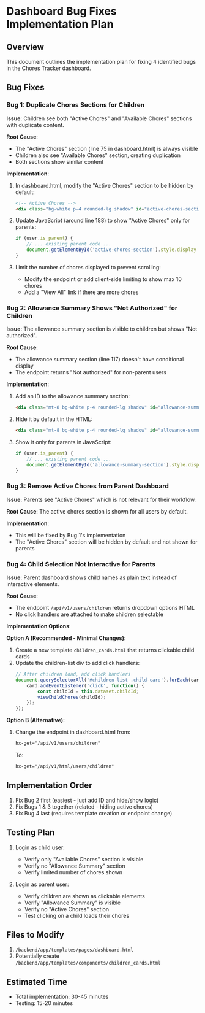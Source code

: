 # Dashboard Bug Fixes Implementation Plan

## Overview
This document outlines the implementation plan for fixing 4 identified bugs in the Chores Tracker dashboard.

## Bug Fixes

### Bug 1: Duplicate Chores Sections for Children
**Issue**: Children see both "Active Chores" and "Available Chores" sections with duplicate content.

**Root Cause**: 
- The "Active Chores" section (line 75 in dashboard.html) is always visible
- Children also see "Available Chores" section, creating duplication
- Both sections show similar content

**Implementation**:
1. In dashboard.html, modify the "Active Chores" section to be hidden by default:
   ```html
   <!-- Active Chores -->
   <div class="bg-white p-4 rounded-lg shadow" id="active-chores-section" style="display: none;">
   ```

2. Update JavaScript (around line 188) to show "Active Chores" only for parents:
   ```javascript
   if (user.is_parent) {
       // ... existing parent code ...
       document.getElementById('active-chores-section').style.display = 'block';
   }
   ```

3. Limit the number of chores displayed to prevent scrolling:
   - Modify the endpoint or add client-side limiting to show max 10 chores
   - Add a "View All" link if there are more chores

### Bug 2: Allowance Summary Shows "Not Authorized" for Children
**Issue**: The allowance summary section is visible to children but shows "Not authorized".

**Root Cause**: 
- The allowance summary section (line 117) doesn't have conditional display
- The endpoint returns "Not authorized" for non-parent users

**Implementation**:
1. Add an ID to the allowance summary section:
   ```html
   <div class="mt-8 bg-white p-4 rounded-lg shadow" id="allowance-summary-section">
   ```

2. Hide it by default in the HTML:
   ```html
   <div class="mt-8 bg-white p-4 rounded-lg shadow" id="allowance-summary-section" style="display: none;">
   ```

3. Show it only for parents in JavaScript:
   ```javascript
   if (user.is_parent) {
       // ... existing parent code ...
       document.getElementById('allowance-summary-section').style.display = 'block';
   }
   ```

### Bug 3: Remove Active Chores from Parent Dashboard
**Issue**: Parents see "Active Chores" which is not relevant for their workflow.

**Root Cause**: The active chores section is shown for all users by default.

**Implementation**:
- This will be fixed by Bug 1's implementation
- The "Active Chores" section will be hidden by default and not shown for parents

### Bug 4: Child Selection Not Interactive for Parents
**Issue**: Parent dashboard shows child names as plain text instead of interactive elements.

**Root Cause**: 
- The endpoint `/api/v1/users/children` returns dropdown options HTML
- No click handlers are attached to make children selectable

**Implementation Options**:

**Option A (Recommended - Minimal Changes):**
1. Create a new template `children_cards.html` that returns clickable child cards
2. Update the children-list div to add click handlers:
   ```javascript
   // After children load, add click handlers
   document.querySelectorAll('#children-list .child-card').forEach(card => {
       card.addEventListener('click', function() {
           const childId = this.dataset.childId;
           viewChildChores(childId);
       });
   });
   ```

**Option B (Alternative):**
1. Change the endpoint in dashboard.html from:
   ```html
   hx-get="/api/v1/users/children"
   ```
   To:
   ```html
   hx-get="/api/v1/html/users/children"
   ```

## Implementation Order
1. Fix Bug 2 first (easiest - just add ID and hide/show logic)
2. Fix Bugs 1 & 3 together (related - hiding active chores)
3. Fix Bug 4 last (requires template creation or endpoint change)

## Testing Plan
1. Login as child user:
   - Verify only "Available Chores" section is visible
   - Verify no "Allowance Summary" section
   - Verify limited number of chores shown

2. Login as parent user:
   - Verify children are shown as clickable elements
   - Verify "Allowance Summary" is visible
   - Verify no "Active Chores" section
   - Test clicking on a child loads their chores

## Files to Modify
1. `/backend/app/templates/pages/dashboard.html`
2. Potentially create `/backend/app/templates/components/children_cards.html`

## Estimated Time
- Total implementation: 30-45 minutes
- Testing: 15-20 minutes